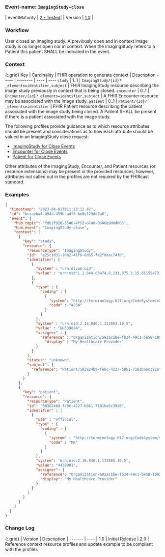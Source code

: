 ### Event-name: `ImagingStudy-close`

| eventMaturity | [2 - Tested](3-1-2-eventmaturitymodel.html)| 
| Version | [1.0](3-2-3-ImagingStudy-close.html) |

### Workflow

User closed an imaging study. A previously open and in context image study is no longer open nor in context. When the ImagingStudy refers to a Patient this patient SHALL be indicated in the event.

### Context

{:.grid}
Key | Cardinality | FHIR operation to generate context | Description
----- | -------- | ---- | ---- 
`study` | 1..1 | `ImagingStudy/{id}?_elements=identifier,subject` | FHIR ImagingStudy resource describing the image study previously in context that is being closed.
`encounter` | 0..1 | `Encounter/{id}?_elements=identifier,subject` | A FHIR Encounter resource may be associated with the image study.
`patient` | 0..1 | `Patient/{id}?_elements=identifier` | FHIR Patient resource describing the patient associated with the image study being closed.  A Patient SHALL be present if there is a patient associated with the image study.

The following profiles provide guidance as to which resource attributes should be present and considerations as to how each attribute should be valued in an ImagingStudy close request:

* [ImagingStudy for Close Events](StructureDefinition-fhircast-imaging-study-close.html)
* [Encounter for Close Events](StructureDefinition-fhircast-encounter-close.html)
* [Patient for Close Events](StructureDefinition-fhircast-patient-close.html)

Other attributes of the ImagingStudy, Encounter, and Patient resources (or resource extensions) may be present in the provided resources; however, attributes not called out in the profiles are not required by the FHIRcast standard.

### Examples

```json
{
  "timestamp": "2023-04-01T011:13:12.42",
  "id": "bccaeba4-494a-459b-adf3-be0cf29dd2a0",
  "event": {
    "hub.topic": "fdb2f928-5546-4f52-87a0-0648e9ded065",
    "hub.event": "ImagingStudy-close",
    "context": [
      {
        "key": "study",
        "resource": {
          "resourceType": "ImagingStudy",
          "id": "e25c1d31-20a2-41f8-8d85-fe2fdeac74fd",
          "identifier": [
            {
              "system" : "urn:dicom:uid",
              "value" : "urn:oid:1.2.840.83474.8.231.875.3.15.661594731"
            },
            {
              "type" : {
                "coding" : [
                  {
                    "system": "http://terminology.hl7.org/CodeSystem/v2-0203",
                    "code" : "ACSN"
                  }
                ]
              },
              "system" : "urn:oid:2.16.840.1.113883.19.5",
              "value" : "GH339884",
              "assigner" : {
                "reference" : "Organization/a92ac1be-fb34-49c1-be58-10928bd271cc",
                  "display" : "My Healthcare Provider"
              }
            }
          ],
          "status": "unknown",
          "subject": {
            "reference": "Patient/503824b8-fe8c-4227-b061-7181ba6c3926"
          }
        }
      },
      {
        "key": "patient",
        "resource": {
          "resourceType": "Patient",
          "id": "503824b8-fe8c-4227-b061-7181ba6c3926",
          "identifier" : [
            {
              "use" : "official",
              "type" : {
                "coding" : [
                  {
                    "system" : "http://terminology.hl7.org/CodeSystem/v2-0203",
                    "code" : "MR"
                  }
                ]
              },
              "system": "urn:oid:2.16.840.1.113883.19.5",
              "value": "4438001",
              "assigner": {
                "reference": "Organization/a92ac1be-fb34-49c1-be58-10928bd271cc",
                "display": "My Healthcare Provider"
              }
            }
          ]
        }
      }
    ]
  }
}
```

<!---
This is an example for FHIR R5 using the basedOn array for the accession
```json
{
  "timestamp": "2023-04-01T011:13:12.42",
  "id": "bccaeba4-494a-459b-adf3-be0cf29dd2a0",
  "event": {
    "hub.topic": "fdb2f928-5546-4f52-87a0-0648e9ded065",
    "hub.event": "ImagingStudy-close",
    "context": [
      {
        "key": "study",
        "resource": {
          "resourceType": "ImagingStudy",
          "id": "e25c1d31-20a2-41f8-8d85-fe2fdeac74fd",
          "identifier": [
            {
              "system" : "urn:dicom:uid",
              "value" : "urn:oid:1.2.840.83474.8.231.875.3.15.661594731"
            }
          ],
          "status": "unknown",
          "subject": {
            "reference": "Patient/503824b8-fe8c-4227-b061-7181ba6c3926"
          },
          "basedOn" : [
            {
              "type" : "ServiceRequest",
              "identifier" : {
                "type" : {
                  "coding" : [
                    {
                      "system": "http://terminology.hl7.org/CodeSystem/v2-0203",
                      "code" : "ACSN"
                    }
                  ]
                },
                "system" : "urn:oid:2.16.840.1.113883.19.5",
                "value" : "GH339884",
                "assigner" : {
                  "reference" : "Organization/a92ac1be-fb34-49c1-be58-10928bd271cc",
                  "display" : "My Healthcare Provider"
                }
              }
            }
          ]
        }
      },
      {
        "key": "patient",
        "resource": {
          "resourceType": "Patient",
          "id": "503824b8-fe8c-4227-b061-7181ba6c3926",
          "identifier" : [
            {
              "use" : "official",
              "type" : {
                "coding" : [
                  {
                    "system" : "http://terminology.hl7.org/CodeSystem/v2-0203",
                    "code" : "MR"
                  }
                ]
              },
              "system": "urn:oid:2.16.840.1.113883.19.5",
              "value": "4438001",
              "assigner": {
                "reference": "Organization/a92ac1be-fb34-49c1-be58-10928bd271cc",
                "display": "My Healthcare Provider"
              }
            }
          ]
        }
      }
    ]
  }
}
```
--->

### Change Log

{:.grid}
| Version | Description
| ------- | ----
| 1.0 | Initial Release
| 2.0 | Reference context resource profiles and update example to be compliant with the profiles